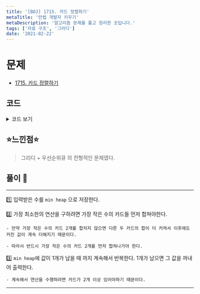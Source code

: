 ```yaml
---
title: '[BOJ] 1715. 카드 정렬하기'
metaTitle: '만렙 개발자 키우기'
metaDescription: '알고리즘 문제를 풀고 정리한 곳입니다.'
tags: ['자료 구조', '그리디']
date: '2021-02-22'
---
```



# 문제
- [1715. 카드 정렬하기](https://www.acmicpc.net/problem/1715)

## 코드

<details><summary> 코드 보기 </summary>

``` java
import java.io.BufferedReader;
import java.io.IOException;
import java.io.InputStreamReader;
import java.util.PriorityQueue;
import java.util.StringTokenizer;

public class Q1715 {
    static int n;
    static PriorityQueue<Integer> pq = new PriorityQueue<>();
    public static void main(String[] args) throws IOException {
        init();
        solution();
    }

    static void solution() {
        if(n == 1){
            System.out.println(0);
            return;
        }
        while (pq.size() > 1) {
            int num1 = pq.poll(), num2 = pq.poll();
            int sum = num1 + num2;
            pq.add(sum);
        }
        System.out.println(pq.poll());
    }


    static void init() throws IOException {
        BufferedReader br = new BufferedReader(new InputStreamReader(System.in));
        n = stoi(br.readLine());
        for (int i = 0; i < n; i++)
            pq.add(stoi(br.readLine()));
    }

    static int stoi(String str) {
        return Integer.parseInt(str);
    }

}
```
</details>

## ⭐️느낀점⭐️
> 그리디 + 우선순위큐 의 전형적인 문제였다.

## 풀이 📣
<hr/>

1️⃣ 입력받은 수를 `min heap` 으로 저장한다.


2️⃣ 가장 최소한의 연산을 구하려면 가장 작은 수의 카드들 먼저 합쳐야한다.

    - 만약 가장 작은 수의 카드 2개를 합치지 않으면 다른 두 카드의 합이 더 커져서 이후에도 커진 값이 계속 더해지기 때문이다.

    - 따라서 반드시 가장 작은 수의 카드 2개를 먼저 합쳐나가야 한다.


3️⃣ `min heap`에 값이 1개가 남을 때 까지 계속해서 반복한다. 1개가 남으면 그 값을 꺼내어 출력한다.

    - 계속해서 연산을 수행하려면 카드가 2개 이상 있어야하기 때문이다.

---
